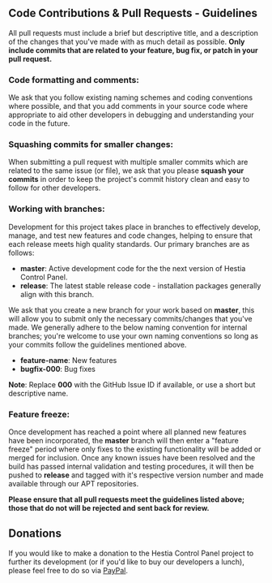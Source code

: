 Code Contributions & Pull Requests - Guidelines
-----------------------

All pull requests must include a brief but descriptive title, and a description of the changes that you've made with as much detail as possible. **Only include commits that are related to your feature, bug fix, or patch in your pull request.**

### Code formatting and comments:
We ask that you follow existing naming schemes and coding conventions where possible, and that you add comments in your source code where appropriate to aid other developers in debugging and understanding your code in the future.

### Squashing commits for smaller changes:
When submitting a pull request with multiple smaller commits which are related to the same issue (or file), we ask that you please **squash your commits** in order to keep the project's commit history clean and easy to follow for other developers.

### Working with branches:
Development for this project takes place in branches to effectively develop, manage, and test new features and code changes, helping to ensure that each release meets high quality standards. Our primary branches are as follows:

* **master**: Active development code for the the next version of Hestia Control Panel.
* **release**: The latest stable release code - installation packages generally align with this branch.

We ask that you create a new branch for your work based on **master**, this will allow you to submit only the necessary commits/changes that you've made. We generally adhere to the below naming convention for internal branches; you're welcome to use your own naming conventions so long as your commits follow the guidelines mentioned above.

* **feature-name**: New features
* **bugfix-000**: Bug fixes

**Note**: Replace **000** with the GitHub Issue ID if available, or use a short but descriptive name.

### Feature freeze:
Once development has reached a point where all planned new features have been incorporated, the **master** branch will then enter a "feature freeze" period where only fixes to the existing functionality will be added or merged for inclusion. Once any known issues have been resolved and the build has passed internal validation and testing procedures, it will then be pushed to **release** and tagged with it's respective version number and made available through our APT repositories.

**Please ensure that all pull requests meet the guidelines listed above; those that do not will be rejected and sent back for review.**

Donations
-----------------------
If you would like to make a donation to the Hestia Control Panel project to further its development (or if you'd like to buy our developers a lunch), please feel free to do so via [PayPal](https://www.paypal.com/cgi-bin/webscr?cmd=_s-xclick&hosted_button_id=ST87LQH2CHGLA).